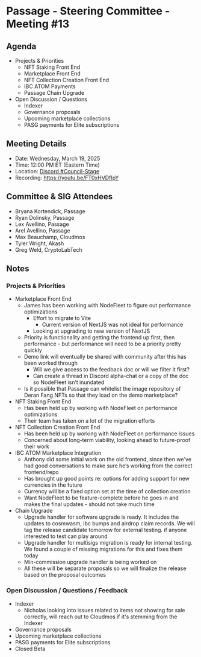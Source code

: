 # Passage - Steering Committee - Meeting #13

## Agenda
- Projects & Priorities
  - NFT Staking Front End
  - Marketplace Front End
  - NFT Collection Creation Front End
  - IBC ATOM Payments
  - Passage Chain Upgrade
- Open Discussion / Questions
  - Indexer
  - Governance proposals
  - Upcoming marketplace collections
  - PASG payments for Elite subscriptions

## Meeting Details
- Date: Wednesday, March 19, 2025
- Time: 12:00 PM ET (Eastern Time)
- Location: [Discord #Council-Stage](https://discord.gg/passage)
- Recording: https://youtu.be/FT0xHVDfIpY

## Committee & SIG Attendees
- Bryana Kortendick, Passage
- Ryan Dolinsky, Passage
- Lex Avellino, Passage
- Arel Avellino, Passage
- Max Beauchamp, Cloudmos
- Tyler Wright, Akash
- Greg Weld, CryptoLabTech

##  Notes
### Projects & Priorities
- Marketplace Front End
  - James has been working with NodeFleet to figure out performance optimizations
    - Effort to migrate to Vite
      - Current version of NextJS was not ideal for performance
    - Looking at upgrading to new version of NextJS
  - Priority is functionality and getting the frontend up first, then performance - but performance will need to be a priority pretty quickly
  - Demo link will eventually be shared with community after this has been worked through
    - Will we give access to the feedback doc or will we filter it first?
    - Can create a thread in Discord alpha-chat or a copy of the doc so NodeFleet isn’t inundated
  - Is it possible that Passage can whitelist the image repository of Deran Fang NFTs so that they load on the demo marketplace?
- NFT Staking Front End
  - Has been held up by working with NodeFleet on performance optimizations
  - Their team has taken on a lot of the migration efforts
- NFT Collection Creation Front End
  - Has been held up by working with NodeFleet on performance issues
  - Concerned about long-term viability, looking ahead to future-proof their work
- IBC ATOM Marketplace Integration
  - Anthony did some initial work on the old frontend, since then we've had good conversations to make sure he’s working from the correct frontend/repo
  - Has brought up good points re: options for adding support for new currencies in the future
  - Currency will be a fixed option set at the time of collection creation
  - Want NodeFleet to be feature-complete before he goes in and makes the final updates - should not take much time 
- Chain Upgrade
  - Upgrade handler for software upgrade is ready. It includes the updates to cosmwasm, ibc bumps and airdrop claim records. We will tag the release candidate tomorrow for external testing. if anyone interested to test can play around
  - Upgrade handler for multisigs migration is ready for internal testing. We found a couple of missing migrations for this and fixes them today
  - Min-commission upgrade handler is being worked on
  - All these will be separate proposals so we will finalize the release based on the proposal outcomes

### Open Discussion / Questions / Feedback
- Indexer
  - Nicholas looking into issues related to items not showing for sale correctly, will reach out to Cloudmos if it's stemming from the Indexer
- Governance proposals
- Upcoming marketplace collections
- PASG payments for Elite subscriptions
- Closed Beta
